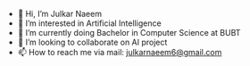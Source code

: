 - 👋 Hi, I’m Julkar Naeem
- 👀 I’m interested in Artificial Intelligence
- 🌱 I’m currently doing Bachelor in Computer Science at BUBT
- 💞️ I’m looking to collaborate on AI project
- 📫 How to reach me via mail: julkarnaeem6@gmail.com

<!---
JulkarNaeem98/JulkarNaeem98 is a ✨ special ✨ repository because its `README.md` (this file) appears on your GitHub profile.
You can click the Preview link to take a look at your changes.
--->
